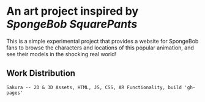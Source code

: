 # An art project inspired by _SpongeBob SquarePants_

This is a simple experimental project that provides a website for SpongeBob fans to browse the characters and locations of this popular animation, and see their models in the shocking real world!
## Work Distribution

```
Sakura -- 2D & 3D Assets, HTML, JS, CSS, AR Functionality, build 'gh-pages'
```